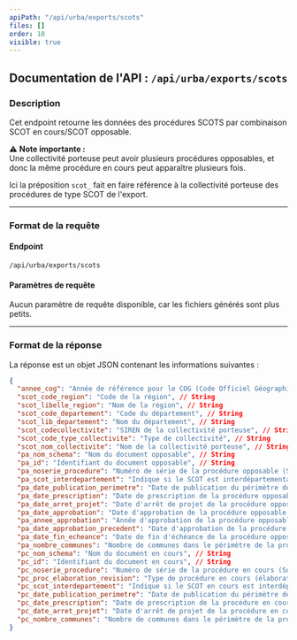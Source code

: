 ```yaml
---
apiPath: "/api/urba/exports/scots"
files: []
order: 10
visible: true
---
```

## Documentation de l'API : `/api/urba/exports/scots`

### Description
Cet endpoint retourne les données des procédures SCOTS par combinaison SCOT en cours/SCOT opposable. 

⚠️ **Note importante :**  
Une collectivité porteuse peut avoir plusieurs procédures opposables, et donc la même procédure en cours peut apparaître plusieurs fois.

Ici la préposition `scot_` fait en faire référence à la collectivité porteuse des procédures de type SCOT de l'export.

---

### Format de la requête

#### Endpoint
`/api/urba/exports/scots`

#### Paramètres de requête
Aucun paramètre de requête disponible, car les fichiers générés sont plus petits.

---

### Format de la réponse

La réponse est un objet JSON contenant les informations suivantes :

```json
{
  "annee_cog": "Année de référence pour le COG (Code Officiel Géographique)", // Number
  "scot_code_region": "Code de la région", // String
  "scot_libelle_region": "Nom de la région", // String
  "scot_code_departement": "Code du département", // String
  "scot_lib_departement": "Nom du département", // String
  "scot_codecollectivite": "SIREN de la collectivité porteuse", // String
  "scot_code_type_collectivite": "Type de collectivité", // String
  "scot_nom_collectivite": "Nom de la collectivité porteuse", // String
  "pa_nom_schema": "Nom du document opposable", // String
  "pa_id": "Identifiant du document opposable", // String
  "pa_noserie_procedure": "Numéro de série de la procédure opposable (Sudocuh)", // String
  "pa_scot_interdepartement": "Indique si le SCOT est interdépartemental", // Boolean
  "pa_date_publication_perimetre": "Date de publication du périmètre de la procédure opposable (ISO)", // String
  "pa_date_prescription": "Date de prescription de la procédure opposable (ISO)", // String
  "pa_date_arret_projet": "Date d'arrêt de projet de la procédure opposable (ISO)", // String
  "pa_date_approbation": "Date d'approbation de la procédure opposable (ISO)", // String
  "pa_annee_approbation": "Année d'approbation de la procédure opposable", // Number
  "pa_date_approbation_precedent": "Date d'approbation de la procédure opposable précédente (ISO)", // String
  "pa_date_fin_echeance": "Date de fin d'échéance de la procédure opposable (ISO)", // String
  "pa_nombre_communes": "Nombre de communes dans le périmètre de la procédure opposable", // Number
  "pc_nom_schema": "Nom du document en cours", // String
  "pc_id": "Identifiant du document en cours", // String
  "pc_noserie_procedure": "Numéro de série de la procédure en cours (Sudocuh)", // String
  "pc_proc_elaboration_revision": "Type de procédure en cours (élaboration, révision, etc.)", // String
  "pc_scot_interdepartement": "Indique si le SCOT en cours est interdépartemental", // Boolean
  "pc_date_publication_perimetre": "Date de publication du périmètre de la procédure en cours (ISO)", // String
  "pc_date_prescription": "Date de prescription de la procédure en cours (ISO)", // String
  "pc_date_arret_projet": "Date d'arrêt de projet de la procédure en cours (ISO)", // String
  "pc_nombre_communes": "Nombre de communes dans le périmètre de la procédure en cours", // Number
}